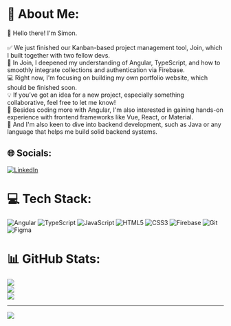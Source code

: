 # 💫 About Me:
🦊 Hello there! I'm Simon.<br><br>
✅ We just finished our Kanban-based project management tool, Join, which I built together with two fellow devs.<br>
🌌 In Join, I deepened my understanding of Angular, TypeScript, and how to smoothly integrate collections and authentication via Firebase.<br>
💻 Right now, I'm focusing on building my own portfolio website, which should be finished soon.<br>
💡 If you’ve got an idea for a new project, especially something collaborative, feel free to let me know!<br>
🌱 Besides coding more with Angular, I'm also interested in gaining hands-on experience with frontend frameworks like Vue, React, or Material.<br>
🧱 And I'm also keen to dive into backend development, such as Java or any language that helps me build solid backend systems.<br>

## 🌐 Socials:
[![LinkedIn](https://img.shields.io/badge/LinkedIn-%230077B5.svg?logo=linkedin&logoColor=white)](https://linkedin.com/in/simon-fuchs-SimCommit) 

# 💻 Tech Stack:
![Angular](https://img.shields.io/badge/angular-%23DD0031.svg?style=for-the-badge&logo=angular&logoColor=white) ![TypeScript](https://img.shields.io/badge/typescript-%23007ACC.svg?style=for-the-badge&logo=typescript&logoColor=white) ![JavaScript](https://img.shields.io/badge/javascript-%23323330.svg?style=for-the-badge&logo=javascript&logoColor=%23F7DF1E) ![HTML5](https://img.shields.io/badge/html5-%23E34F26.svg?style=for-the-badge&logo=html5&logoColor=white) ![CSS3](https://img.shields.io/badge/css3-%231572B6.svg?style=for-the-badge&logo=css3&logoColor=white) ![Firebase](https://img.shields.io/badge/firebase-%23039BE5.svg?style=for-the-badge&logo=firebase) ![Git](https://img.shields.io/badge/git-%23F05033.svg?style=for-the-badge&logo=git&logoColor=white) ![Figma](https://img.shields.io/badge/figma-%23F24E1E.svg?style=for-the-badge&logo=figma&logoColor=white)
# 📊 GitHub Stats:
![](https://github-readme-stats.vercel.app/api?username=SimCommit&theme=calm_pink&hide_border=false&include_all_commits=false&count_private=false)<br/>
![](https://nirzak-streak-stats.vercel.app/?user=SimCommit&theme=calm_pink&hide_border=false)<br/>
![](https://github-readme-stats.vercel.app/api/top-langs/?username=SimCommit&theme=calm_pink&hide_border=false&include_all_commits=false&count_private=false&layout=compact)

---
[![](https://visitcount.itsvg.in/api?id=SimCommit&icon=0&color=0)](https://visitcount.itsvg.in)

<!-- Proudly created with GPRM ( https://gprm.itsvg.in ) -->
